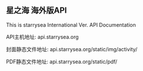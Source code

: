 ## 星之海 海外版API

This is starrysea International Ver. API Documentation

API主机地址: api.starrysea.org

封面静态文件地址: api.starrysea.org/static/img/activity/

PDF静态文件地址: api.starrysea.org/static/pdf/
